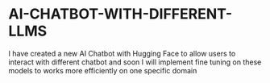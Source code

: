 # AI-CHATBOT-WITH-DIFFERENT-LLMS
I have created a new AI Chatbot with Hugging Face to allow users to interact with different chatbot and soon I will implement fine tuning on these models to works more efficiently on one specific domain

